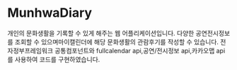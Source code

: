 # MunhwaDiary
개인의 문화생활을 기록할 수 있게 해주는 웹 어플리케이션입니다.
다양한 공연전시정보를 조회할 수 있으며마이캘린더에 해당 문화생활의 관람후기를 작성할 수 있습니다.
전자정부프레임워크 공통컴포넌트와 fullcalendar api,공연/전시정보 api,카카오맵 api를 사용하여 코드를 구현하였습니다.
